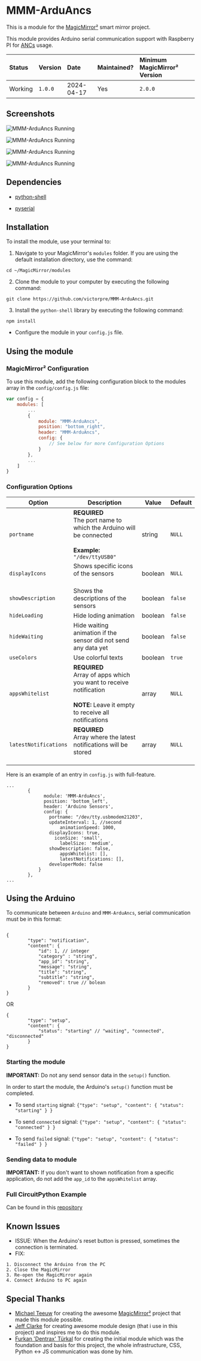 # MMM-ArduAncs
This is a module for the [MagicMirror²](https://github.com/MichMich/MagicMirror/tree/develop) smart mirror project.

This module provides Arduino serial communication support with Raspberry PI for [ANCs](https://developer.apple.com/library/archive/documentation/CoreBluetooth/Reference/AppleNotificationCenterServiceSpecification/Specification/Specification.html) usage.


| Status  | Version | Date       | Maintained? | Minimum MagicMirror² Version |
|:------- |:------- |:---------- |:----------- |:---------------------------- |
| Working | `1.0.0` | 2024-04-17 | Yes         |`2.0.0`                       |

## Screenshots

![MMM-ArduAncs Running](screenshots/mmmarduport_running.png?raw=true "Screenshot")

![MMM-ArduAncs Running](screenshots/mmmarduport_waiting-module.png?raw=true "Screenshot")

![MMM-ArduAncs Running](screenshots/mmmarduport_waiting-arduino.png?raw=true "Screenshot")

![MMM-ArduAncs Running](screenshots/mmmarduport_starting.png?raw=true "Screenshot")

## Dependencies

- [python-shell](https://www.npmjs.com/package/python-shell)

- [pyserial](https://pypi.org/project/pyserial)

## Installation

To install the module, use your terminal to:

1. Navigate to your MagicMirror's `modules` folder. If you are using the default installation directory, use the command:
```
cd ~/MagicMirror/modules
```

2. Clone the module to your computer by executing the following command:
```
git clone https://github.com/victorpre/MMM-ArduAncs.git
```

3. Install the `python-shell` library by executing the following command:
```
npm install
```

* Configure the module in your `config.js` file.

## Using the module

### MagicMirror² Configuration

To use this module, add the following configuration block to the modules array in the `config/config.js` file:
```js
var config = {
    modules: [
        ...
        {
            module: "MMM-ArduAncs",
            position: "bottom_right",
            header: "MMM-ArduAncs",
            config: {
                // See below for more Configuration Options
            }
        },
        ...
    ]
}
```
### Configuration Options

<table>
  <thead>
    <tr>
      <th>Option</th>
      <th>Description</th>
      <th>Value</th>
      <th>Default</th>
    </tr>
  </thead>
  <tbody>
    <tr>
      <td><code>portname</code></td>
      <td><strong>REQUIRED</strong><br>The port name to which the Arduino will be connected<br><br><strong>Example:</strong> <code>"/dev/ttyUSB0"</code></td>
      <td>string</td>
      <td><code>NULL</code></td>
    </tr>
    <tr>
      <td><code>displayIcons</code></td>
      <td>Shows specific icons of the sensors<br><br></td>
      <td>boolean</td>
      <td><code>NULL</code></td>
    </tr>
    <tr>
      <td><code>showDescription</code></td>
      <td>Shows the descriptions of the sensors<br></td>
      <td>boolean</td>
      <td><code>false</code></td>
    </tr>
    <tr>
      <td><code>hideLoading</code></td>
      <td>Hide loding animation<br></td>
      <td>boolean</td>
      <td><code>false</code></td>
    </tr>
    <tr>
      <td><code>hideWaiting</code></td>
      <td>Hide waiting animation if the sensor did not send any data yet<br></td>
      <td>boolean</td>
      <td><code>false</code></td>
    </tr>
    <tr>
      <td><code>useColors</code></td>
      <td>Use colorful texts<br></td>
      <td>boolean</td>
      <td><code>true</code></td>
    </tr>
    <tr>
      <td><code>appsWhitelist</code></td>
      <td><strong>REQUIRED</strong><br>Array of apps which you want to receive notification<br><br><strong>NOTE:</strong> Leave it empty to receive all notifications</td>
      <td>array</td>
      <td><code>NULL</code></td>
    </tr>
    <tr>
      <td><code>latestNotifications</code></td>
      <td><strong>REQUIRED</strong><br>Array where the latest notifications will be stored<br><br></td>
      <td>array</td>
      <td><code>NULL</code></td>
    </tr>

  </tbody>
</table>

Here is an example of an entry in `config.js` with full-feature.

```
...
        {
	          module: 'MMM-ArduAncs',
	          position: 'bottom_left',
              header: 'Arduino Sensors',
              config: {
                portname: "/dev/tty.usbmodem21203",
                updateInterval: 1, //second
		            animationSpeed: 1000,
                displayIcons: true,
	              iconSize: 'small',
		            labelSize: 'medium',
                showDescription: false,
		            appsWhitelist: [],
		            latestNotifications: [],
                developerMode: false
            }
        },
...
```

## Using the Arduino

To communicate between `Arduino` and `MMM-ArduAncs`, serial communication must be in this format:

```

{
        "type": "notification",
        "content": {
            "id": 1, // integer
            "category" : "string",
            "app_id": "string",
            "message": "string",
            "title": "string",
            "subtitle": "string",
            "removed": true // bolean
        }
}
```

OR

```
{
        "type": "setup",
        "content": {
            "status": "starting" // "waiting", "connected", "disconnected"
        }
}
```


### Starting the module

**IMPORTANT:** Do not any send sensor data in the `setup()` function.

In order to start the module, the Arduino's `setup()` function must be completed.

- To send `starting` signal: `{"type": "setup", "content": { "status": "starting" } }`

- To send `connected` signal: `{"type": "setup", "content": { "status": "connected" } }`

- To send `failed` signal: `{"type": "setup", "content": { "status": "failed" } }`


### Sending data to module

**IMPORTANT:** If you don't want to shown notification from a specific application, do not add the `app_id` to the `appsWhitelist` array.


### Full CircuitPython Example

Can be found in this [repository](https://github.com/victorpre/ancs-py/blob/a79024eaea0f064261d4787d60a022c32f099893/code.py#L57)

## Known Issues

- ISSUE: When the Arduino's reset button is pressed, sometimes the connection is terminated.
- FIX:
```
1. Disconnect the Arduino from the PC
2. Close the MagicMirror
3. Re-open the MagicMirror again
4. Connect Arduino to PC again
```

## Special Thanks

- [Michael Teeuw](https://github.com/MichMich) for creating the awesome [MagicMirror²](https://github.com/MichMich/MagicMirror/tree/develop) project that made this module possible.
- [Jeff Clarke](https://github.com/jclarke0000/MMM-MyCommute) for creating awesome module design (that i use in this project) and inspires me to do this module.
- [Furkan 'Dentrax' Türkal](https://github.com/Dentrax) for creating the initial module which was the foundation and basis for this project, the whole infrastructure, CSS, Python <-> JS communication was done by him.

